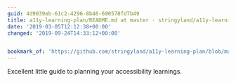 ```yaml
---
guid: 4d9039eb-61c2-4296-8b46-690578fd7b49
title: a11y-learning-plan/README.md at master · stringyland/a11y-learning-plan
date: '2019-03-05T12:12:38+00:00'
changed: '2019-09-24T14:33:12+00:00'


bookmark_of: 'https://github.com/stringyland/a11y-learning-plan/blob/master/README.md'
---
```


Excellent little guide to planning your accessibility learnings. 
